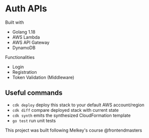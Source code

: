 # Auth APIs

Built with

- Golang 1.18
- AWS Lambda
- AWS API Gateway
- DynamoDB

Functionalities

- Login
- Registration
- Token Validation (Middleware)

## Useful commands

- `cdk deploy` deploy this stack to your default AWS account/region
- `cdk diff` compare deployed stack with current state
- `cdk synth` emits the synthesized CloudFormation template
- `go test` run unit tests

This project was built following Melkey's course @frontendmasters
